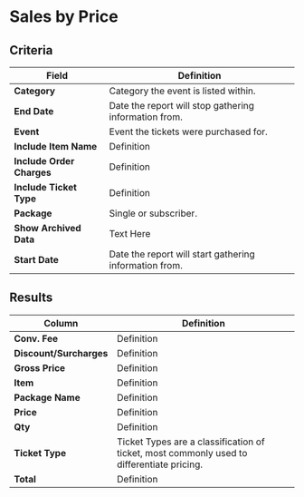 # Sales by Price

## Criteria

| **Field** | **Definition** |
| --- | --- |
| **Category** | Category the event is listed within. |
| **End Date** | Date the report will stop gathering information from. |
| **Event** | Event the tickets were purchased for. |
| **Include Item Name** | Definition |
| **Include Order Charges** | Definition |
| **Include Ticket Type** | Definition |
| **Package** | Single or subscriber. |
| **Show Archived Data** | Text Here |
| **Start Date** | Date the report will start gathering information from. |

## Results

| **Column** | **Definition** |
| --- | --- |
| **Conv. Fee** | Definition |
| **Discount/Surcharges** | Definition |
| **Gross Price** | Definition |
| **Item** | Definition |
| **Package Name** | Definition |
| **Price** | Definition |
| **Qty** | Definition |
| **Ticket Type** | Ticket Types are a classification of ticket, most commonly used to differentiate pricing. |
| **Total** | Definition |